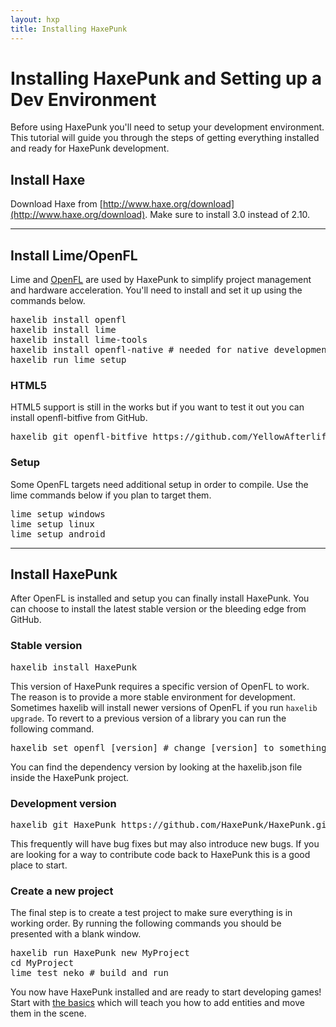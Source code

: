 ```yaml
---
layout: hxp
title: Installing HaxePunk
---
```


# Installing HaxePunk and Setting up a Dev Environment

Before using HaxePunk you'll need to setup your development environment. This tutorial will guide you through the steps of getting everything installed and ready for HaxePunk development.

## Install Haxe

Download Haxe from [http://www.haxe.org/download](http://www.haxe.org/download). Make sure to install 3.0 instead of 2.10.

<hr />

## Install Lime/OpenFL

Lime and [OpenFL](http://www.openfl.org/) are used by HaxePunk to simplify project management and hardware acceleration. You'll need to install and set it up using the commands below.

<pre class="brush: bash">
haxelib install openfl
haxelib install lime
haxelib install lime-tools
haxelib install openfl-native # needed for native development
haxelib run lime setup
</pre>

### HTML5

HTML5 support is still in the works but if you want to test it out you can install openfl-bitfive from GitHub.

<pre class="brush: bash">
haxelib git openfl-bitfive https://github.com/YellowAfterlife/openfl-bitfive.git
</pre>

### Setup

Some OpenFL targets need additional setup in order to compile. Use the lime commands below if you plan to target them.

<pre class="brush: bash">
lime setup windows
lime setup linux
lime setup android
</pre>

<hr />

## Install HaxePunk

After OpenFL is installed and setup you can finally install HaxePunk. You can choose to install the latest stable version or the bleeding edge from GitHub.

### Stable version

<pre class="brush: bash">
haxelib install HaxePunk
</pre>

This version of HaxePunk requires a specific version of OpenFL to work. The reason is to provide a more stable environment for development. Sometimes haxelib will install newer versions of OpenFL if you run <code>haxelib upgrade</code>. To revert to a previous version of a library you can run the following command.

<pre class="brush: bash">
haxelib set openfl [version] # change [version] to something like 1.2.5
</pre>

You can find the dependency version by looking at the haxelib.json file inside the HaxePunk project.

### Development version

<pre class="brush: bash">
haxelib git HaxePunk https://github.com/HaxePunk/HaxePunk.git
</pre>

This frequently will have bug fixes but may also introduce new bugs. If you are looking for a way to contribute code back to HaxePunk this is a good place to start.

### Create a new project

The final step is to create a test project to make sure everything is in working order. By running the following commands you should be presented with a blank window.

<pre class="brush: bash">
haxelib run HaxePunk new MyProject
cd MyProject
lime test neko # build and run
</pre>

You now have HaxePunk installed and are ready to start developing games! Start with [the basics](http://haxepunk.com/learn/tutorial/haxepunk-101-basics) which will teach you how to add entities and move them in the scene.